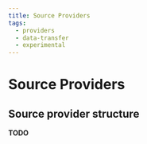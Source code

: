 ```yaml
---
title: Source Providers
tags:
  - providers
  - data-transfer
  - experimental
---
```


# Source Providers

## Source provider structure

**TODO**

